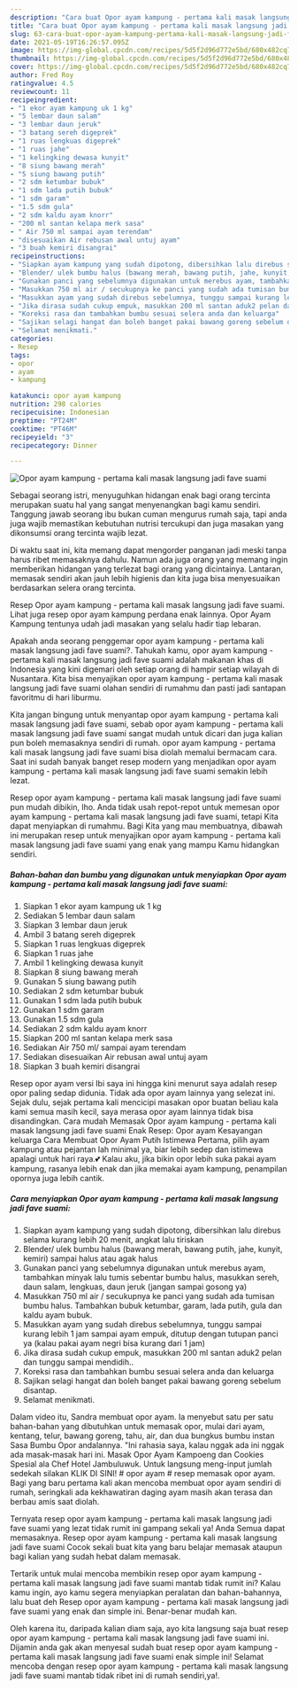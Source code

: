 ```yaml
---
description: "Cara buat Opor ayam kampung - pertama kali masak langsung jadi fave suami yang lezat Untuk Jualan"
title: "Cara buat Opor ayam kampung - pertama kali masak langsung jadi fave suami yang lezat Untuk Jualan"
slug: 63-cara-buat-opor-ayam-kampung-pertama-kali-masak-langsung-jadi-fave-suami-yang-lezat-untuk-jualan
date: 2021-05-19T16:26:57.095Z
image: https://img-global.cpcdn.com/recipes/5d5f2d96d772e5bd/680x482cq70/opor-ayam-kampung-pertama-kali-masak-langsung-jadi-fave-suami-foto-resep-utama.jpg
thumbnail: https://img-global.cpcdn.com/recipes/5d5f2d96d772e5bd/680x482cq70/opor-ayam-kampung-pertama-kali-masak-langsung-jadi-fave-suami-foto-resep-utama.jpg
cover: https://img-global.cpcdn.com/recipes/5d5f2d96d772e5bd/680x482cq70/opor-ayam-kampung-pertama-kali-masak-langsung-jadi-fave-suami-foto-resep-utama.jpg
author: Fred Roy
ratingvalue: 4.5
reviewcount: 11
recipeingredient:
- "1 ekor ayam kampung uk 1 kg"
- "5 lembar daun salam"
- "3 lembar daun jeruk"
- "3 batang sereh digeprek"
- "1 ruas lengkuas digeprek"
- "1 ruas jahe"
- "1 kelingking dewasa kunyit"
- "8 siung bawang merah"
- "5 siung bawang putih"
- "2 sdm ketumbar bubuk"
- "1 sdm lada putih bubuk"
- "1 sdm garam"
- "1.5 sdm gula"
- "2 sdm kaldu ayam knorr"
- "200 ml santan kelapa merk sasa"
- " Air 750 ml sampai ayam terendam"
- "disesuaikan Air rebusan awal untuj ayam"
- "3 buah kemiri disangrai"
recipeinstructions:
- "Siapkan ayam kampung yang sudah dipotong, dibersihkan lalu direbus selama kurang lebih 20 menit, angkat lalu tiriskan"
- "Blender/ ulek bumbu halus (bawang merah, bawang putih, jahe, kunyit, kemiri) sampai halus atau agak halus"
- "Gunakan panci yang sebelumnya digunakan untuk merebus ayam, tambahkan minyak lalu tumis sebentar bumbu halus, masukkan sereh, daun salam, lengkuas, daun jeruk (jangan sampai gosong ya)"
- "Masukkan 750 ml air / secukupnya ke panci yang sudah ada tumisan bumbu halus. Tambahkan bubuk ketumbar, garam, lada putih, gula dan kaldu ayam bubuk."
- "Masukkan ayam yang sudah direbus sebelumnya, tunggu sampai kurang lebih 1 jam sampai ayam empuk, ditutup dengan tutupan panci ya (kalau pakai ayam negri bisa kurang dari 1 jam)"
- "Jika dirasa sudah cukup empuk, masukkan 200 ml santan aduk2 pelan dan tunggu sampai mendidih.."
- "Koreksi rasa dan tambahkan bumbu sesuai selera anda dan keluarga"
- "Sajikan selagi hangat dan boleh banget pakai bawang goreng sebelum disantap."
- "Selamat menikmati."
categories:
- Resep
tags:
- opor
- ayam
- kampung

katakunci: opor ayam kampung 
nutrition: 298 calories
recipecuisine: Indonesian
preptime: "PT24M"
cooktime: "PT46M"
recipeyield: "3"
recipecategory: Dinner

---
```



![Opor ayam kampung - pertama kali masak langsung jadi fave suami](https://img-global.cpcdn.com/recipes/5d5f2d96d772e5bd/680x482cq70/opor-ayam-kampung-pertama-kali-masak-langsung-jadi-fave-suami-foto-resep-utama.jpg)

Sebagai seorang istri, menyuguhkan hidangan enak bagi orang tercinta merupakan suatu hal yang sangat menyenangkan bagi kamu sendiri. Tanggung jawab seorang ibu bukan cuman mengurus rumah saja, tapi anda juga wajib memastikan kebutuhan nutrisi tercukupi dan juga masakan yang dikonsumsi orang tercinta wajib lezat.

Di waktu  saat ini, kita memang dapat mengorder panganan jadi meski tanpa harus ribet memasaknya dahulu. Namun ada juga orang yang memang ingin memberikan hidangan yang terlezat bagi orang yang dicintainya. Lantaran, memasak sendiri akan jauh lebih higienis dan kita juga bisa menyesuaikan berdasarkan selera orang tercinta. 

Resep Opor ayam kampung - pertama kali masak langsung jadi fave suami. Lihat juga resep opor ayam kampung perdana enak lainnya. Opor Ayam Kampung tentunya udah jadi masakan yang selalu hadir tiap lebaran.

Apakah anda seorang penggemar opor ayam kampung - pertama kali masak langsung jadi fave suami?. Tahukah kamu, opor ayam kampung - pertama kali masak langsung jadi fave suami adalah makanan khas di Indonesia yang kini digemari oleh setiap orang di hampir setiap wilayah di Nusantara. Kita bisa menyajikan opor ayam kampung - pertama kali masak langsung jadi fave suami olahan sendiri di rumahmu dan pasti jadi santapan favoritmu di hari liburmu.

Kita jangan bingung untuk menyantap opor ayam kampung - pertama kali masak langsung jadi fave suami, sebab opor ayam kampung - pertama kali masak langsung jadi fave suami sangat mudah untuk dicari dan juga kalian pun boleh memasaknya sendiri di rumah. opor ayam kampung - pertama kali masak langsung jadi fave suami bisa diolah memalui bermacam cara. Saat ini sudah banyak banget resep modern yang menjadikan opor ayam kampung - pertama kali masak langsung jadi fave suami semakin lebih lezat.

Resep opor ayam kampung - pertama kali masak langsung jadi fave suami pun mudah dibikin, lho. Anda tidak usah repot-repot untuk memesan opor ayam kampung - pertama kali masak langsung jadi fave suami, tetapi Kita dapat menyiapkan di rumahmu. Bagi Kita yang mau membuatnya, dibawah ini merupakan resep untuk menyajikan opor ayam kampung - pertama kali masak langsung jadi fave suami yang enak yang mampu Kamu hidangkan sendiri.

<!--inarticleads1-->

##### Bahan-bahan dan bumbu yang digunakan untuk menyiapkan Opor ayam kampung - pertama kali masak langsung jadi fave suami:

1. Siapkan 1 ekor ayam kampung uk 1 kg
1. Sediakan 5 lembar daun salam
1. Siapkan 3 lembar daun jeruk
1. Ambil 3 batang sereh digeprek
1. Siapkan 1 ruas lengkuas digeprek
1. Siapkan 1 ruas jahe
1. Ambil 1 kelingking dewasa kunyit
1. Siapkan 8 siung bawang merah
1. Gunakan 5 siung bawang putih
1. Sediakan 2 sdm ketumbar bubuk
1. Gunakan 1 sdm lada putih bubuk
1. Gunakan 1 sdm garam
1. Gunakan 1.5 sdm gula
1. Sediakan 2 sdm kaldu ayam knorr
1. Siapkan 200 ml santan kelapa merk sasa
1. Sediakan  Air 750 ml/ sampai ayam terendam
1. Sediakan disesuaikan Air rebusan awal untuj ayam
1. Siapkan 3 buah kemiri disangrai


Resep opor ayam versi Ibi saya ini hingga kini menurut saya adalah resep opor paling sedap didunia. Tidak ada opor ayam lainnya yang selezat ini. Sejak dulu, sejak pertama kali mencicipi masakan opor buatan beliau kala kami semua masih kecil, saya merasa opor ayam lainnya tidak bisa disandingkan. Cara mudah Memasak Opor ayam kampung - pertama kali masak langsung jadi fave suami Enak Resep: Opor ayam Kesayangan keluarga Cara Membuat Opor Ayam Putih Istimewa Pertama, pilih ayam kampung atau pejantan lah minimal ya, biar lebih sedep dan istimewa apalagi untuk hari raya.💕 Kalau aku, jika bikin opor lebih suka pakai ayam kampung, rasanya lebih enak dan jika memakai ayam kampung, penampilan opornya juga lebih cantik. 

<!--inarticleads2-->

##### Cara menyiapkan Opor ayam kampung - pertama kali masak langsung jadi fave suami:

1. Siapkan ayam kampung yang sudah dipotong, dibersihkan lalu direbus selama kurang lebih 20 menit, angkat lalu tiriskan
1. Blender/ ulek bumbu halus (bawang merah, bawang putih, jahe, kunyit, kemiri) sampai halus atau agak halus
1. Gunakan panci yang sebelumnya digunakan untuk merebus ayam, tambahkan minyak lalu tumis sebentar bumbu halus, masukkan sereh, daun salam, lengkuas, daun jeruk (jangan sampai gosong ya)
1. Masukkan 750 ml air / secukupnya ke panci yang sudah ada tumisan bumbu halus. Tambahkan bubuk ketumbar, garam, lada putih, gula dan kaldu ayam bubuk.
1. Masukkan ayam yang sudah direbus sebelumnya, tunggu sampai kurang lebih 1 jam sampai ayam empuk, ditutup dengan tutupan panci ya (kalau pakai ayam negri bisa kurang dari 1 jam)
1. Jika dirasa sudah cukup empuk, masukkan 200 ml santan aduk2 pelan dan tunggu sampai mendidih..
1. Koreksi rasa dan tambahkan bumbu sesuai selera anda dan keluarga
1. Sajikan selagi hangat dan boleh banget pakai bawang goreng sebelum disantap.
1. Selamat menikmati.


Dalam video itu, Sandra membuat opor ayam. Ia menyebut satu per satu bahan-bahan yang dibutuhkan untuk memasak opor, mulai dari ayam, kentang, telur, bawang goreng, tahu, air, dan dua bungkus bumbu instan Sasa Bumbu Opor andalannya. &#34;Ini rahasia saya, kalau nggak ada ini nggak ada masak-masak hari ini. Masak Opor Ayam Kampoeng dan Cookies Spesial ala Chef Hotel Jambuluwuk. Untuk langsung meng-input jumlah sedekah silakan KLIK DI SINI! # opor ayam # resep memasak opor ayam. Bagi yang baru pertama kali akan mencoba membuat opor ayam sendiri di rumah, seringkali ada kekhawatiran daging ayam masih akan terasa dan berbau amis saat diolah. 

Ternyata resep opor ayam kampung - pertama kali masak langsung jadi fave suami yang lezat tidak rumit ini gampang sekali ya! Anda Semua dapat memasaknya. Resep opor ayam kampung - pertama kali masak langsung jadi fave suami Cocok sekali buat kita yang baru belajar memasak ataupun bagi kalian yang sudah hebat dalam memasak.

Tertarik untuk mulai mencoba membikin resep opor ayam kampung - pertama kali masak langsung jadi fave suami mantab tidak rumit ini? Kalau kamu ingin, ayo kamu segera menyiapkan peralatan dan bahan-bahannya, lalu buat deh Resep opor ayam kampung - pertama kali masak langsung jadi fave suami yang enak dan simple ini. Benar-benar mudah kan. 

Oleh karena itu, daripada kalian diam saja, ayo kita langsung saja buat resep opor ayam kampung - pertama kali masak langsung jadi fave suami ini. Dijamin anda gak akan menyesal sudah buat resep opor ayam kampung - pertama kali masak langsung jadi fave suami enak simple ini! Selamat mencoba dengan resep opor ayam kampung - pertama kali masak langsung jadi fave suami mantab tidak ribet ini di rumah sendiri,ya!.

